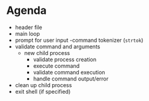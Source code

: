 # Agenda 
- header file
- main loop
- prompt for user input
-command tokenizer (`strtok`)
- validate command and arguments
	- new child process
		- validate process creation
		- execute command
		- validate command execution
		- handle command output/error
- clean up child process
- exit shell (if specified)

